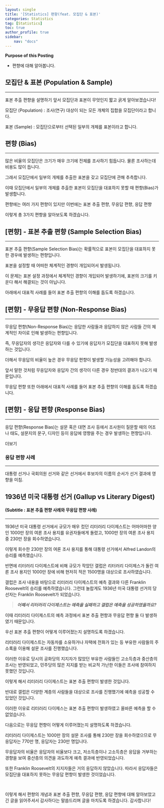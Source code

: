 ```yaml
---
layout: single
title: '[Statistics] 편향(feat. 모집단 & 표본)'
categories: Statistics
tag: [Statistics]
toc: true
author_profile: true
sidebar:
    nav: "docs"
---
```


**Purpose of this Posting**
- 편향에 대해 알아봅니다.

## **모집단 & 표본 (Population & Sample)** 

---

표본 추출 편향을 설명하기 앞서 모집단과 표본이 무엇인지 짧고 굵게 알아보겠습니다!

모집단 (Population) : 조사(연구) 대상이 되는 모든 개체의 집합을 모집단이라고 합니다.

표본 (Sample) : 모집단으로부터 선택된 일부의 개체를 표본이라고 합니다.

## **편향 (Bias)**

---

많은 비율의 모집단은 크기가 매우 크기에 전체를 조사하기 힘듭니다. 물론 조사하는데 비용도 많이 듭니다.

그래서 모집단에서 일부의 개체를 추출한 표본을 갖고 모집단에 관해 추측합니다.

이때 모집단에서 일부의 개체를 추출한 표본이 모집단을 대표하지 못할 때 편향(Bias)가 발생합니다.

편향에는 여러 가지 편향이 있지만 이번에는 표본 추출 편향, 무응답 편향, 응답 편향

이렇게 총 3가지 편향을 알아보도록 하겠습니다.

## **\[편향\] - 표본 추출 편향 (Sample Selection Bias)**

---

표본 추출 편향(Sample Selection Bias)는 확률적으로 표본이 모집단을 대표하지 못한 경우에 발생하는 편향입니다.

표본을 설정할 때 어떠한 체계적인 경향이 개입되어서 발생됩니다.

이 문제는 표본 설정 과정에서 체계적인 경향이 개입되어 발생하기에, 표본의 크기를 키운다 해서 해결되는 것이 아닙니다.

아래에서 대표적 사례를 들어 표본 추출 편향의 이해를 돕도록 하겠습니다.

## **\[편향\] - 무응답 편향 (Non-Response Bias)**

---

무응답 편향(Non-Response Bias)는 응답한 사람들과 응답하지 않은 사람들 간의 체계적인 차이로 인해 발생하는 편향입니다.

즉, 무응답자의 생각은 응답자와 다를 수 있기에 응답자가 모집단을 대표하지 못해 발생하는 것입니다.

더해서 무응답의 비율이 높은 경우 무응답 편향이 발생할 가능성을 고려해야 합니다.

앞서 말한 것처럼 무응답자와 응답자 간의 생각이 다른 경우 정반대의 결과가 나오기 때문입니다.

무응답 편향 또한 아래에서 대표적 사례를 들어 표본 추출 편향의 이해를 돕도록 하겠습니다.

## **\[편향\] - 응답 편향 (Response Bias)**

---

응답 편향(Response Bias)는 설문 혹은 대면 조사 등에서 조사원이 질문할 때의 어조나 태도, 설문지의 문구, 디자인 등이 응답에 영향을 주는 경우 발생하는 편향입니다.

더보기

### **응답 편향 사례**

---

대통령 선거나 국회의원 선거와 같은 선거에서 후보자의 이름의 순서가 선거 결과에 영향을 미침.

## **1936년 미국 대통령 선거 (Gallup vs Literary Digest)** 

#### **(Subtitle : 표본 추출 편향 사례와 무응답 편향 사례)**

---

1936년 미국 대통령 선거에서 규모가 매우 컸던 리터러리 다이제스트는 어마어마한 양인 1000만 장의 여론 조사 용지를 유권자들에게 돌렸고, 1000만 장의 여론 조사 용지 중 230만 장을 회수하였습니다.

이렇게 회수한 230만 장의 여론 조사 용지를 통해 대통령 선거에서 Alfred Landon의 승리를 예측했습니다.

반면에 리터러리 다이제스트에 비해 규모가 작았던 갤럽은 리터러리 다이제스가 돌린 여론 조사 용지인 1000만 장에 비해 현저히 적은 1500명을 대상으로 조사하였습니다.

갤럽은 조사 내용을 바탕으로 리터러리 다이제스트의 예측 결과와 다른 Franklin Roosevelt의 승리를 예측하였습니다. 그런데 놀랍게도 1936년 미국 대통령 선거의 당선자는 Franklin Roosevelt가 되었습니다.

> _**어째서 리터러리 다이제스트는 예측을 실패하고 갤럽은 예측을 성공하였을까요?**_

이때 리터러리 다이제스트의 예측 과정에서 표본 추출 편향과 무응답 편향 둘 다 발생하였기 때문입니다.

우선 표본 추출 편향이 어떻게 이루어졌는지 설명하도록 하겠습니다.

리터러리 다이제스트는 자동차를 소유하거나 자택에 전화가 있는 등 부유한 사람들의 주소록을 이용해 설문 조사를 진행했습니다.

이러한 이유로 당시의 공화당의 지지자가 많았던 부유한 사람들인 고소득층과 중산층의 조사는 반영되었고, 민주당의 많은 지지를 받는 비교적 가난한 이들은 조사에 참여하지 못했던 것입니다.

이렇게 해서 리터러리 다이제스트는 표본 추출 편향이 발생한 것입니다.

반대로 갤럽은 다양한 계층의 사람들을 대상으로 조사를 진행했기에 예측을 성공할 수 있었던 것입니다. 

이러한 이유로 리터러리 다이제스는 표본 추출 편향이 발생하였고 올바른 예측을 할 수 없었습니다.

다음으로는 무응답 편향이 어떻게 이루어졌는지 설명하도록 하겠습니다.

리터러리 다이제스트는 1000만 장의 설문 조사를 통해 230만 장을 회수하였으므로 무응답자는 770만 명, 응답자는 230만 명입니다.

무응답자의 비율은 응답자의 비율보다 크고, 저소득층이나 고소득층은 응답을 거부하는 경향을 보여 중산층의 의견을 과도하게 예측 결과에 반영되었습니다.

또한 Franklin Roosevelt의 지지자들은 거의 응답하지 않았습니다. 따라서 응답자들은 모집단을 대표하지 못하는 무응답 편향이 발생한 것이었습니다.

<br>

이렇게 해서 편향의 개념과 표본 추출 편향, 무응답 편향, 응답 편향에 대해 알아보았고 긴 글을 읽어주셔서 감사하다는 말씀드리며 글을 마치도록 하겠습니다. 감사합니다!